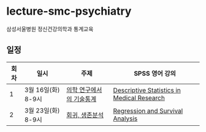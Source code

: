 # lecture-smc-psychiatry

삼성서울병원 정신건강의학과 통계교육 


## 일정 

|회차| 일시  | 주제  | SPSS 영어 강의 |
|---|---|---|---|
|1| 3월 16일(화) 8-9시  | [의학 연구에서의 기술통계](https://jinseob2kim.github.io/lecture-smc-psychiatry/table1)  | [Descriptive Statistics in Medical Research](https://jinseob2kim.github.io/lecture-smc-psychiatry/table1_en)  |
|2|  3월 23일(화) 8-9시 | [회귀, 생존분석](https://jinseob2kim.github.io/lecture-smc-psychiatry/regression) | [Regression and Survival Analysis](https://jinseob2kim.github.io/lecture-smc-psychiatry/regression_en) |